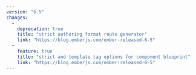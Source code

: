 ```yaml
---
version: "6.5"
changes:
  -
    deprecation: true
    title: "strict authoring format route generator"
    link: "https://blog.emberjs.com/ember-released-6-5"
  -
    feature: true
    title: "strict and template tag options for component blueprint"
    link: "https://blog.emberjs.com/ember-released-6-5"
---
```

